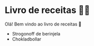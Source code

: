 # Livro de receitas :woman_cook:

Olá! Bem vindo ao livro de receitas :wave:

- Strogonoff de berinjela
- Chokladbollar